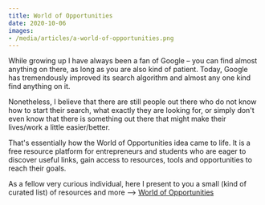```yaml
---
title: World of Opportunities
date: 2020-10-06
images: 
- /media/articles/a-world-of-opportunities.png
---
```


While growing up I have always been a fan of Google – you can find almost anything on there, as long as you are also kind of patient. Today, Google has tremendously improved its search algorithm and almost any one kind find anything on it.

Nonetheless, I believe that there are still people out there who do not know how to start their search, what exactly they are looking for, or simply don't even know that there is something out there that might make their lives/work a little easier/better.

That's essentially how the World of Opportunities idea came to life. It is a free resource platform for entrepreneurs and students who are eager to discover useful links, gain access to resources, tools and opportunities to reach their goals.

As a fellow very curious individual, here I present to you a small (kind of curated list) of resources and more --> [World of Opportunities](/projects/world-of-opportunities/)
